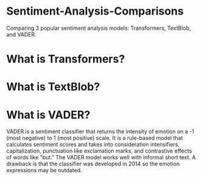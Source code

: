 # Sentiment-Analysis-Comparisons
Comparing 3 popular sentiment analysis models: Transformers, TextBlob, and VADER.

# What is Transformers?

# What is TextBlob?

# What is VADER?

VADER is a sentiment classifier that returns the intensity of emotion on a -1 (most negative) to 1 (most positive) scale. It is a rule-based model that calculates sentiment scores and takes into consideration intensifiers, capitalization, punctuation like exclamation marks, and contrastive effects of words like "but." The VADER model works well with informal short text. A drawback is that the classifier was developed in 2014 so the emotion expressions may be outdated.
